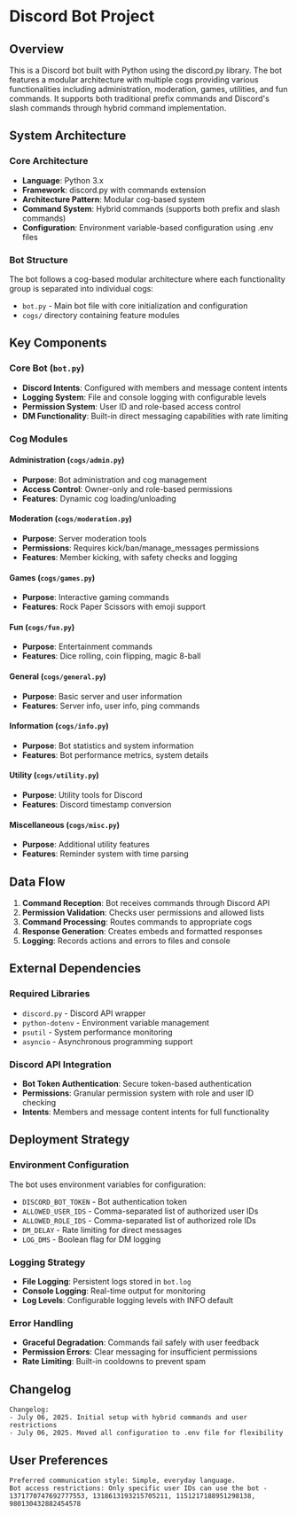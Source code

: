 # Discord Bot Project

## Overview

This is a Discord bot built with Python using the discord.py library. The bot features a modular architecture with multiple cogs providing various functionalities including administration, moderation, games, utilities, and fun commands. It supports both traditional prefix commands and Discord's slash commands through hybrid command implementation.

## System Architecture

### Core Architecture
- **Language**: Python 3.x
- **Framework**: discord.py with commands extension
- **Architecture Pattern**: Modular cog-based system
- **Command System**: Hybrid commands (supports both prefix and slash commands)
- **Configuration**: Environment variable-based configuration using .env files

### Bot Structure
The bot follows a cog-based modular architecture where each functionality group is separated into individual cogs:
- `bot.py` - Main bot file with core initialization and configuration
- `cogs/` directory containing feature modules

## Key Components

### Core Bot (`bot.py`)
- **Discord Intents**: Configured with members and message content intents
- **Logging System**: File and console logging with configurable levels
- **Permission System**: User ID and role-based access control
- **DM Functionality**: Built-in direct messaging capabilities with rate limiting

### Cog Modules

#### Administration (`cogs/admin.py`)
- **Purpose**: Bot administration and cog management
- **Access Control**: Owner-only and role-based permissions
- **Features**: Dynamic cog loading/unloading

#### Moderation (`cogs/moderation.py`)
- **Purpose**: Server moderation tools
- **Permissions**: Requires kick/ban/manage_messages permissions
- **Features**: Member kicking, with safety checks and logging

#### Games (`cogs/games.py`)
- **Purpose**: Interactive gaming commands
- **Features**: Rock Paper Scissors with emoji support

#### Fun (`cogs/fun.py`)
- **Purpose**: Entertainment commands
- **Features**: Dice rolling, coin flipping, magic 8-ball

#### General (`cogs/general.py`)
- **Purpose**: Basic server and user information
- **Features**: Server info, user info, ping commands

#### Information (`cogs/info.py`)
- **Purpose**: Bot statistics and system information
- **Features**: Bot performance metrics, system details

#### Utility (`cogs/utility.py`)
- **Purpose**: Utility tools for Discord
- **Features**: Discord timestamp conversion

#### Miscellaneous (`cogs/misc.py`)
- **Purpose**: Additional utility features
- **Features**: Reminder system with time parsing

## Data Flow

1. **Command Reception**: Bot receives commands through Discord API
2. **Permission Validation**: Checks user permissions and allowed lists
3. **Command Processing**: Routes commands to appropriate cogs
4. **Response Generation**: Creates embeds and formatted responses
5. **Logging**: Records actions and errors to files and console

## External Dependencies

### Required Libraries
- `discord.py` - Discord API wrapper
- `python-dotenv` - Environment variable management
- `psutil` - System performance monitoring
- `asyncio` - Asynchronous programming support

### Discord API Integration
- **Bot Token Authentication**: Secure token-based authentication
- **Permissions**: Granular permission system with role and user ID checking
- **Intents**: Members and message content intents for full functionality

## Deployment Strategy

### Environment Configuration
The bot uses environment variables for configuration:
- `DISCORD_BOT_TOKEN` - Bot authentication token
- `ALLOWED_USER_IDS` - Comma-separated list of authorized user IDs
- `ALLOWED_ROLE_IDS` - Comma-separated list of authorized role IDs
- `DM_DELAY` - Rate limiting for direct messages
- `LOG_DMS` - Boolean flag for DM logging

### Logging Strategy
- **File Logging**: Persistent logs stored in `bot.log`
- **Console Logging**: Real-time output for monitoring
- **Log Levels**: Configurable logging levels with INFO default

### Error Handling
- **Graceful Degradation**: Commands fail safely with user feedback
- **Permission Errors**: Clear messaging for insufficient permissions
- **Rate Limiting**: Built-in cooldowns to prevent spam

## Changelog

```
Changelog:
- July 06, 2025. Initial setup with hybrid commands and user restrictions
- July 06, 2025. Moved all configuration to .env file for flexibility
```

## User Preferences

```
Preferred communication style: Simple, everyday language.
Bot access restrictions: Only specific user IDs can use the bot - 1371770747692777553, 1318613193215705211, 1151217188951298138, 980130432882454578
```